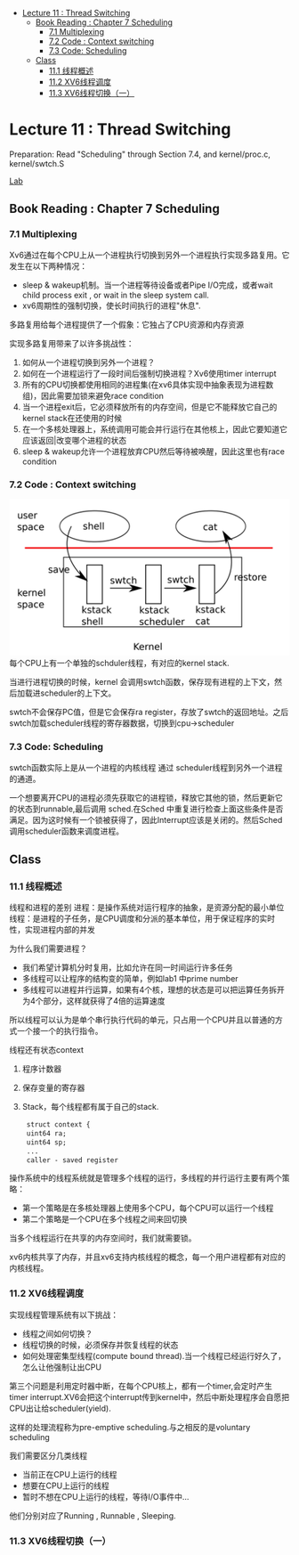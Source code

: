 - [Lecture 11 : Thread Switching](#lecture-11--thread-switching)
  - [Book Reading : Chapter 7 Scheduling](#book-reading--chapter-7-scheduling)
    - [7.1 Multiplexing](#71-multiplexing)
    - [7.2 Code : Context switching](#72-code--context-switching)
    - [7.3 Code: Scheduling](#73-code-scheduling)
  - [Class](#class)
    - [11.1 线程概述](#111-线程概述)
    - [11.2 XV6线程调度](#112-xv6线程调度)
    - [11.3 XV6线程切换（一）](#113-xv6线程切换一)
# Lecture 11 : Thread Switching
Preparation: Read "Scheduling" through Section 7.4, and kernel/proc.c, kernel/swtch.S

[Lab](https://github.com/JasonJ2021/6.S081/blob/main/Lec11%20Thread%20Switching/lab.md)

## Book Reading : Chapter 7 Scheduling

### 7.1 Multiplexing

Xv6通过在每个CPU上从一个进程执行切换到另外一个进程执行实现多路复用。它发生在以下两种情况：
- sleep & wakeup机制。当一个进程等待设备或者Pipe I/O完成，或者wait child process exit , or wait in the sleep system call.
- xv6周期性的强制切换，使长时间执行的进程"休息".

多路复用给每个进程提供了一个假象：它独占了CPU资源和内存资源

实现多路复用带来了以许多挑战性：
1. 如何从一个进程切换到另外一个进程？
2. 如何在一个进程运行了一段时间后强制切换进程？Xv6使用timer interrupt
3. 所有的CPU切换都使用相同的进程集(在xv6具体实现中抽象表现为进程数组)，因此需要加锁来避免race condition
4. 当一个进程exit后，它必须释放所有的内存空间，但是它不能释放它自己的kernel stack在还使用的时候
5. 在一个多核处理器上，系统调用可能会并行运行在其他核上，因此它要知道它应该返回|改变哪个进程的状态
6. sleep & wakeup允许一个进程放弃CPU然后等待被唤醒，因此这里也有race condition

### 7.2 Code : Context switching

![](2021-11-29-19-09-39.png)
每个CPU上有一个单独的schduler线程，有对应的kernel stack.

当进行进程切换的时候，kernel 会调用swtch函数，保存现有进程的上下文，然后加载进scheduler的上下文。

swtch不会保存PC值，但是它会保存ra register，存放了swtch的返回地址。之后swtch加载scheduler线程的寄存器数据，切换到cpu->scheduler


### 7.3 Code: Scheduling
swtch函数实际上是从一个进程的内核线程 通过 scheduler线程到另外一个进程的通道。

一个想要离开CPU的进程必须先获取它的进程锁，释放它其他的锁，然后更新它的状态到runnable,最后调用 sched.在Sched 中重复进行检查上面这些条件是否满足。因为这时候有一个锁被获得了，因此Interrupt应该是关闭的。然后Sched调用scheduler函数来调度进程。



## Class

### 11.1 线程概述
线程和进程的差别
进程：是操作系统对运行程序的抽象，是资源分配的最小单位
线程：是进程的子任务，是CPU调度和分派的基本单位，用于保证程序的实时性，实现进程内部的并发

为什么我们需要进程？
- 我们希望计算机分时复用，比如允许在同一时间运行许多任务
- 多线程可以让程序的结构变的简单，例如lab1 中prime number
- 多线程可以进程并行运算，如果有4个核，理想的状态是可以把运算任务拆开为4个部分，这样就获得了4倍的运算速度

所以线程可以认为是单个串行执行代码的单元，只占用一个CPU并且以普通的方式一个接一个的执行指令。

线程还有状态context

1. 程序计数器
2. 保存变量的寄存器
3. Stack，每个线程都有属于自己的stack.

        struct context {
        uint64 ra;
        uint64 sp;
        ...
        caller - saved register

操作系统中的线程系统就是管理多个线程的运行，多线程的并行运行主要有两个策略：

- 第一个策略是在多核处理器上使用多个CPU，每个CPU可以运行一个线程
- 第二个策略是一个CPU在多个线程之间来回切换

当多个线程运行在共享的内存空间时，我们就需要锁。

xv6内核共享了内存，并且xv6支持内核线程的概念，每一个用户进程都有对应的内核线程。

### 11.2 XV6线程调度
实现线程管理系统有以下挑战：
- 线程之间如何切换？
- 线程切换的时候，必须保存并恢复线程的状态
- 如何处理密集型线程(compute bound thread).当一个线程已经运行好久了，怎么让他强制让出CPU

第三个问题是利用定时器中断，在每个CPU核上，都有一个timer,会定时产生timer interrupt.XV6会把这个interrupt传到kernel中，然后中断处理程序会自愿把CPU出让给scheduler(yield).

这样的处理流程称为pre-emptive scheduling.与之相反的是voluntary scheduling

我们需要区分几类线程
- 当前正在CPU上运行的线程
- 想要在CPU上运行的线程
- 暂时不想在CPU上运行的线程，等待I/O事件中...

他们分别对应了Running , Runnable , Sleeping.

### 11.3 XV6线程切换（一）

